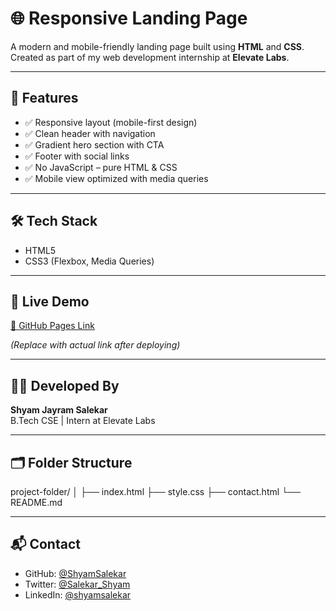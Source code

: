 # 🌐 Responsive Landing Page

A modern and mobile-friendly landing page built using **HTML** and **CSS**.  
Created as part of my web development internship at **Elevate Labs**.

---

## 📱 Features

- ✅ Responsive layout (mobile-first design)
- ✅ Clean header with navigation
- ✅ Gradient hero section with CTA
- ✅ Footer with social links
- ✅ No JavaScript – pure HTML & CSS
- ✅ Mobile view optimized with media queries

---

## 🛠️ Tech Stack

- HTML5
- CSS3 (Flexbox, Media Queries)

---

## 🚀 Live Demo

[🔗 GitHub Pages Link](https://your-username.github.io/your-repo-name/)

_(Replace with actual link after deploying)_

---

## 🧑‍💻 Developed By

**Shyam Jayram Salekar**  
B.Tech CSE | Intern at Elevate Labs

---

## 🗂️ Folder Structure
project-folder/
│
├── index.html
├── style.css
├── contact.html
└── README.md

---

## 📬 Contact

- GitHub: [@ShyamSalekar](https://github.com/ShyamSalekar)
- Twitter: [@Salekar_Shyam](https://x.com/Salekar_Shyam)
- LinkedIn: [@shyamsalekar](https://linkedin.com/in/shyamsalekar)

